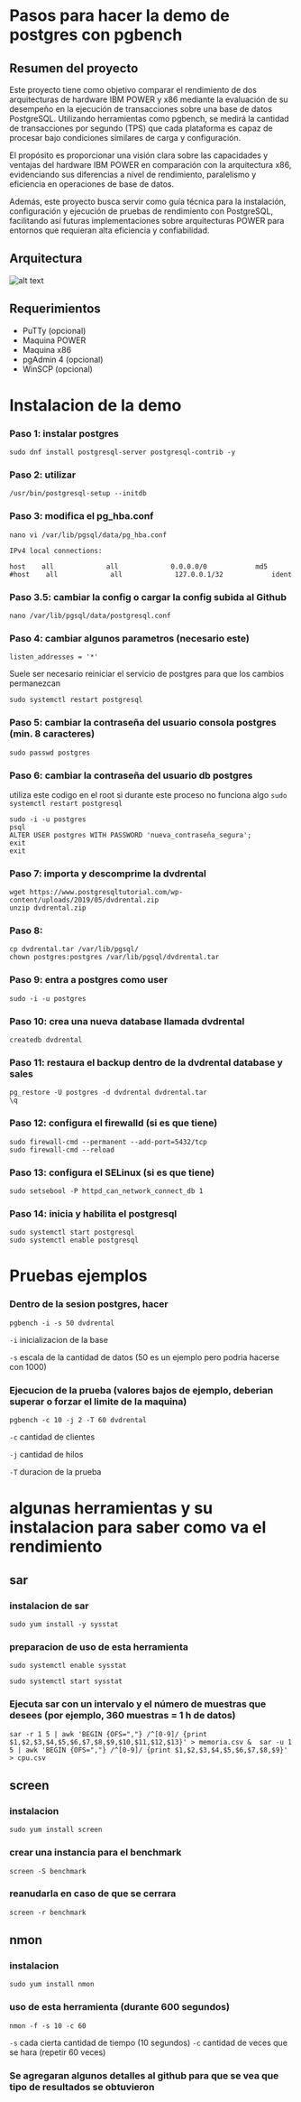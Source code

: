 # Pasos para hacer la demo de postgres con pgbench

## Resumen del proyecto
Este proyecto tiene como objetivo comparar el rendimiento de dos arquitecturas de hardware IBM POWER y x86 mediante la evaluación de su desempeño en la ejecución de transacciones sobre una base de datos PostgreSQL. Utilizando herramientas como pgbench, se medirá la cantidad de transacciones por segundo (TPS) que cada plataforma es capaz de procesar bajo condiciones similares de carga y configuración.

El propósito es proporcionar una visión clara sobre las capacidades y ventajas del hardware IBM POWER en comparación con la arquitectura x86, evidenciando sus diferencias a nivel de rendimiento, paralelismo y eficiencia en operaciones de base de datos.

Además, este proyecto busca servir como guía técnica para la instalación, configuración y ejecución de pruebas de rendimiento con PostgreSQL, facilitando así futuras implementaciones sobre arquitecturas POWER para entornos que requieran alta eficiencia y confiabilidad.
## Arquitectura
![alt text](arq_demo.png)
## Requerimientos
- PuTTy (opcional)
- Maquina POWER
- Maquina x86
- pgAdmin 4 (opcional)
- WinSCP (opcional)

# Instalacion de la demo

### Paso 1: instalar postgres
```
sudo dnf install postgresql-server postgresql-contrib -y
```
### Paso 2: utilizar
```
/usr/bin/postgresql-setup --initdb
```
### Paso 3: modifica el pg_hba.conf
```
nano vi /var/lib/pgsql/data/pg_hba.conf
```

`IPv4 local connections:`
```
host    all             all             0.0.0.0/0            md5
#host    all             all             127.0.0.1/32            ident
```
### Paso 3.5: cambiar la config o cargar la config subida al Github
```
nano /var/lib/pgsql/data/postgresql.conf
```
### Paso 4: cambiar algunos parametros (necesario este)

`listen_addresses = '*'`

Suele ser necesario reiniciar el servicio de postgres para que los cambios permanezcan

```sudo systemctl restart postgresql```

### Paso 5: cambiar la contraseña del usuario consola postgres (min. 8 caracteres)
```
sudo passwd postgres
```
### Paso 6: cambiar la contraseña del usuario db postgres
utiliza este codigo en el root si durante este proceso no funciona algo `sudo systemctl restart postgresql`
```
sudo -i -u postgres
psql
ALTER USER postgres WITH PASSWORD 'nueva_contraseña_segura';
exit
exit
```
### Paso 7: importa y descomprime la dvdrental
```
wget https://www.postgresqltutorial.com/wp-content/uploads/2019/05/dvdrental.zip
unzip dvdrental.zip
```
### Paso 8: 
```
cp dvdrental.tar /var/lib/pgsql/
chown postgres:postgres /var/lib/pgsql/dvdrental.tar
```
### Paso 9: entra a postgres como user
```
sudo -i -u postgres
```
### Paso 10: crea una nueva database llamada dvdrental
```
createdb dvdrental
```
### Paso 11: restaura el backup dentro de la dvdrental database y sales
```
pg_restore -U postgres -d dvdrental dvdrental.tar
\q
```
### Paso 12: configura el firewalld (si es que tiene)
```
sudo firewall-cmd --permanent --add-port=5432/tcp
sudo firewall-cmd --reload
```
### Paso 13: configura el SELinux (si es que tiene)
```
sudo setsebool -P httpd_can_network_connect_db 1
```
### Paso 14: inicia y habilita el postgresql
```
sudo systemctl start postgresql
sudo systemctl enable postgresql
```
# Pruebas ejemplos

### Dentro de la sesion postgres, hacer
```
pgbench -i -s 50 dvdrental
```
`-i` inicializacion de la base

`-s` escala de la cantidad de datos (50 es un ejemplo pero podria hacerse con 1000)

### Ejecucion de la prueba (valores bajos de ejemplo, deberian superar o forzar el limite de la maquina)
```
pgbench -c 10 -j 2 -T 60 dvdrental
```
`-c` cantidad de clientes 

`-j` cantidad de hilos

`-T` duracion de la prueba

# algunas herramientas y su instalacion para saber como va el rendimiento

## sar

### instalacion de sar
```
sudo yum install -y sysstat
```

### preparacion de uso de esta herramienta
```
sudo systemctl enable sysstat
```
```
sudo systemctl start sysstat
```

### Ejecuta sar con un intervalo y el número de muestras que desees (por ejemplo, 360 muestras = 1 h de datos)

```
sar -r 1 5 | awk 'BEGIN {OFS=","} /^[0-9]/ {print $1,$2,$3,$4,$5,$6,$7,$8,$9,$10,$11,$12,$13}' > memoria.csv &  sar -u 1 5 | awk 'BEGIN {OFS=","} /^[0-9]/ {print $1,$2,$3,$4,$5,$6,$7,$8,$9}' > cpu.csv
```

## screen
### instalacion
```
sudo yum install screen
```
### crear una instancia para el benchmark
```
screen -S benchmark
```
### reanudarla en caso de que se cerrara
```
screen -r benchmark
```
## nmon
### instalacion
```
sudo yum install nmon
```
### uso de esta herramienta (durante 600 segundos)
```
nmon -f -s 10 -c 60
```
`-s` cada cierta cantidad de tiempo (10 segundos)
`-c` cantidad de veces que se hara (repetir 60 veces)

### Se agregaran algunos detalles al github para que se vea que tipo de resultados se obtuvieron






